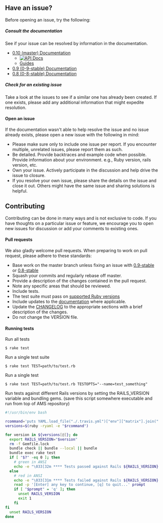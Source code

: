 ## Have an issue?

Before opening an issue, try the following:

##### Consult the documentation

See if your issue can be resolved by information in the documentation.

- [0.10 (master) Documentation](https://github.com/rails-api/active_model_serializers/tree/master/docs)
  - [![API Docs](http://img.shields.io/badge/yard-docs-blue.svg)](http://www.rubydoc.info/github/rails-api/active_model_serializers/v0.10.0.rc5)
  - [Guides](docs)
- [0.9 (0-9-stable) Documentation](https://github.com/rails-api/active_model_serializers/tree/0-9-stable)
- [0.8 (0-8-stable) Documentation](https://github.com/rails-api/active_model_serializers/tree/0-8-stable)

##### Check for an existing issue

Take a look at the issues to see if a similar one has already been created. If
one exists, please add any additional information that might expedite
resolution.

#### Open an issue

If the documentation wasn't able to help resolve the issue and no issue already
exists, please open a new issue with the following in mind:

- Please make sure only to include one issue per report. If you encounter
  multiple, unrelated issues, please report them as such.
- Be detailed. Provide backtraces and example code when possible. Provide
  information about your environment. e.g., Ruby version, rails version, etc.
- Own your issue. Actively participate in the discussion and help drive the
  issue to closure.
- If you resolve your own issue, please share the details on the issue and close
  it out. Others might have the same issue and sharing solutions is helpful.

## Contributing

Contributing can be done in many ways and is not exclusive to code. If you have
thoughts on a particular issue or feature, we encourage you to open new issues
for discussion or add your comments to existing ones.

#### Pull requests

We also gladly welcome pull requests. When preparing to work on pull request,
please adhere to these standards:

- Base work on the master branch unless fixing an issue with
  [0.9-stable](https://github.com/rails-api/active_model_serializers/tree/0-9-stable)
  or
  [0.8-stable](https://github.com/rails-api/active_model_serializers/tree/0-8-stable)
- Squash your commits and regularly rebase off master.
- Provide a description of the changes contained in the pull request.
- Note any specific areas that should be reviewed.
- Include tests.
- The test suite must pass on [supported Ruby versions](.travis.yml)
- Include updates to the [documentation](https://github.com/rails-api/active_model_serializers/tree/master/docs)
  where applicable.
- Update the
  [CHANGELOG](https://github.com/rails-api/active_model_serializers/blob/master/CHANGELOG.md)
  to the appropriate sections with a brief description of the changes.
- Do not change the VERSION file.

#### Running tests

Run all tests

`$ rake test`

Run a single test suite

`$ rake test TEST=path/to/test.rb`

Run a single test

`$ rake test TEST=path/to/test.rb TESTOPTS="--name=test_something"`

Run tests against different Rails versions by setting the RAILS_VERSION variable
and bundling gems.  (save this script somewhere executable and run from top of AMS repository)

```bash
#!/usr/bin/env bash

rcommand='puts YAML.load_file("./.travis.yml")["env"]["matrix"].join(" ").gsub("RAILS_VERSION=", "")'
versions=$(ruby -ryaml -e "$rcommand")

for version in ${versions[@]}; do
  export RAILS_VERSION="$version"
  rm -f Gemfile.lock
  bundle check || bundle --local || bundle
  bundle exec rake test
  if [ "$?" -eq 0 ]; then
    # green in ANSI
    echo -e "\033[32m **** Tests passed against Rails ${RAILS_VERSION} **** \033[0m"
  else
    # red in ANSI
    echo -e "\033[31m **** Tests failed against Rails ${RAILS_VERSION} **** \033[0m"
    read -p '[Enter] any key to continue, [q] to quit...' prompt
    if [ "$prompt" = 'q' ]; then
      unset RAILS_VERSION
      exit 1
    fi
fi
  unset RAILS_VERSION
done
```

